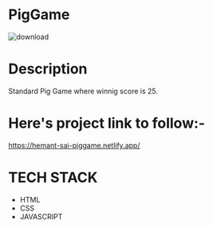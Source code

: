 # PigGame
![download](https://user-images.githubusercontent.com/44155019/139069749-fe488eb2-2e6c-47ce-a562-c79c44a368d3.png)

# Description 
   Standard Pig Game where winnig score is 25.
# Here's project link to follow:-
  https://hemant-sai-piggame.netlify.app/
# TECH STACK
   * HTML
   * CSS
   * JAVASCRIPT
